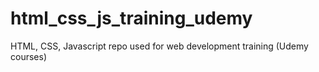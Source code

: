 # html_css_js_training_udemy
HTML, CSS, Javascript repo used for web development training (Udemy courses)

